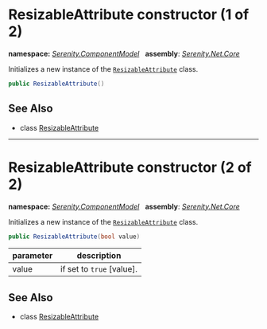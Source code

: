 # ResizableAttribute constructor (1 of 2)
**namespace:** *[Serenity.ComponentModel](../../README.md#serenity.componentmodel-namespace)*   **assembly**: *[Serenity.Net.Core](../../README.md)*

Initializes a new instance of the [`ResizableAttribute`](../ResizableAttribute.md) class.

```csharp
public ResizableAttribute()
```

## See Also

* class [ResizableAttribute](../ResizableAttribute.md)

---

# ResizableAttribute constructor (2 of 2)
**namespace:** *[Serenity.ComponentModel](../../README.md#serenity.componentmodel-namespace)*   **assembly**: *[Serenity.Net.Core](../../README.md)*

Initializes a new instance of the [`ResizableAttribute`](../ResizableAttribute.md) class.

```csharp
public ResizableAttribute(bool value)
```

| parameter | description |
| --- | --- |
| value | if set to `true` [value]. |

## See Also

* class [ResizableAttribute](../ResizableAttribute.md)